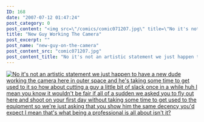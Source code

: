 ```yaml
---
ID: 168
date: "2007-07-12 01:47:24"
post_category: 0
post_content: "<img src=\"/comics/comic071207.jpg\" title=\"No it's not an artistic statement we just happen to have a new dude working the camera here in outer space and he's taking some time to get used to it so how about cutting a guy a little bit of slack once in a while huh I mean you know it wouldn't be fair if all of a sudden we asked you to fly out here and shoot on your first day without taking some time to get used to the equipment so we're just asking that you show him the same decency you'd expect I mean that's what being a professional is all about isn't it?\" />"
title: "New Guy Working The Camera"
post_excerpt: ""
post_name: "new-guy-on-the-camera"
post_content_src: "comic071207.jpg"
post_content_title: "No it's not an artistic statement we just happen to have a new dude working the camera here in outer space and he's taking some time to get used to it so how about cutting a guy a little bit of slack once in a while huh I mean you know it wouldn't be fair if all of a sudden we asked you to fly out here and shoot on your first day without taking some time to get used to the equipment so we're just asking that you show him the same decency you'd expect I mean that's what being a professional is all about isn't it?"
---
```



[![No it's not an artistic statement we just happen to have a new dude working the camera here in outer space and he's taking some time to get used to it so how about cutting a guy a little bit of slack once in a while huh I mean you know it wouldn't be fair if all of a sudden we asked you to fly out here and shoot on your first day without taking some time to get used to the equipment so we're just asking that you show him the same decency you'd expect I mean that's what being a professional is all about isn't it?](/comics-hi-res/comic071207.jpg)](/comics-hi-res/comic071207.jpg "No it's not an artistic statement we just happen to have a new dude working the camera here in outer space and he's taking some time to get used to it so how about cutting a guy a little bit of slack once in a while huh I mean you know it wouldn't be fair if all of a sudden we asked you to fly out here and shoot on your first day without taking some time to get used to the equipment so we're just asking that you show him the same decency you'd expect I mean that's what being a professional is all about isn't it?")
